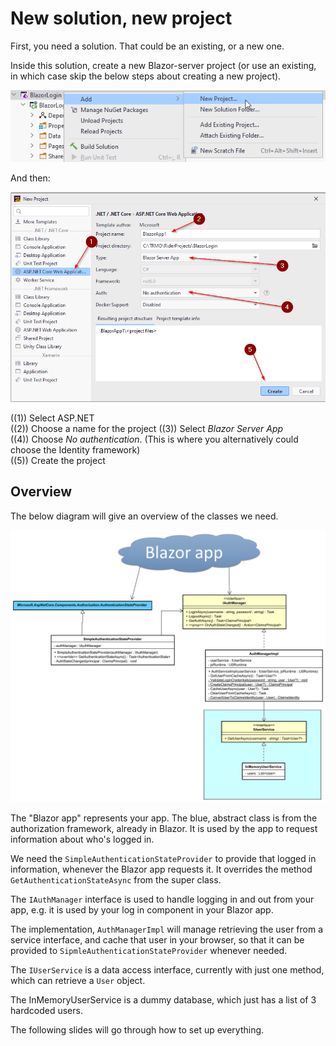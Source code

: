# New solution, new project

First, you need a solution. That could be an existing, or a new one.

Inside this solution, create a new Blazor-server project (or use an existing, in which case skip the below steps about creating a new project).

![img.png](img.png)

And then:

![img_1.png](img_1.png)

((1)) Select ASP.NET\
((2)) Choose a name for the project
((3)) Select *Blazor Server App*\
((4)) Choose *No authentication*. (This is where you alternatively could choose the Identity framework)\
((5)) Create the project


## Overview

The below diagram will give an overview of the classes we need.

![cd](ClassDiagram.svg)
 
The "Blazor app" represents your app. The blue, abstract class is from the authorization framework, already in Blazor.
It is used by the app to request information about who's logged in.

We need the `SimpleAuthenticationStateProvider` to provide that logged in information, whenever the Blazor app requests it. It overrides the method `GetAuthenticationStateAsync` from the super class.

The `IAuthManager` interface is used to handle logging in and out from your app, 
e.g. it is used by your log in component in your Blazor app.

The implementation, `AuthManagerImpl`  will manage retrieving the user from a service interface,
and cache that user in your browser, so that it can be provided to `SipmleAuthenticationStateProvider` whenever needed.

The `IUserService` is a data access interface, currently with just one method, which can retrieve a `User` object.

The InMemoryUserService is a dummy database, which just has a list of 3 hardcoded users.

The following slides will go through how to set up everything.